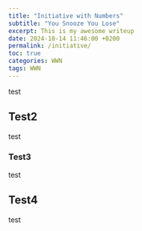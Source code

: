 ```yaml
---
title: "Initiative with Numbers"
subtitle: "You Snooze You Lose"
excerpt: This is my awesome writeup
date: 2024-10-14 11:46:00 +0200
permalink: /initiative/
toc: true
categories: WWN
tags: WWN
---
```

test
## Test2
test
### Test3
test
## Test4
test